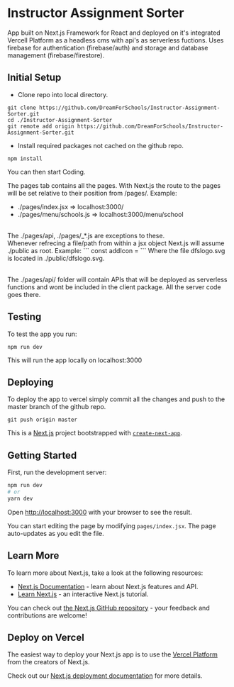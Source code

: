 # Instructor Assignment Sorter

App built on Next.js Framework for React and deployed on it's integrated Vercell Platform as a headless cms with api's as serverless fuctions. Uses firebase for authentication (firebase/auth) and storage and database management (firebase/firestore). 

## Initial Setup

- Clone repo into local directory.

```
git clone https://github.com/DreamForSchools/Instructor-Assignment-Sorter.git
cd ./Instructor-Assignment-Sorter
git remote add origin https://github.com/DreamForSchools/Instructor-Assignment-Sorter.git
```

- Install required packages not cached on the github repo.

```
npm install
```

You can then start Coding.

The pages tab contains all the pages. With Next.js the route to the pages will be set relative to their position from /pages/. Example:
- ./pages/index.jsx => localhost:3000/
- ./pages/menu/schools.js => localhost:3000/menu/school
<br />
The ./pages/api, ./pages/_*.js are exceptions to these.<br />
Whenever refrecing a file/path from within a jsx object Next.js will assume 
./public as root. Example:
```
const addIcon = <link rel="icon" href="/dfslogo.svg" />
```
Where the file dfslogo.svg is located in ./public/dfslogo.svg.<br /><br />

The ./pages/api/ folder will contain APIs that will be deployed as serverless 
functions and wont be included in the client package. All the server code goes
there.

## Testing

To test the app you run:
```
npm run dev
```

This will run the app locally on localhost:3000

## Deploying

To deploy the app to vercel simply commit all the changes and push to the master
branch of the github repo.
```
git push origin master
```


This is a [Next.js](https://nextjs.org/) project bootstrapped with [`create-next-app`](https://github.com/vercel/next.js/tree/canary/packages/create-next-app).

## Getting Started

First, run the development server:

```bash
npm run dev
# or
yarn dev
```

Open [http://localhost:3000](http://localhost:3000) with your browser to see the result.

You can start editing the page by modifying `pages/index.jsx`. The page auto-updates as you edit the file.

## Learn More

To learn more about Next.js, take a look at the following resources:

- [Next.js Documentation](https://nextjs.org/docs) - learn about Next.js features and API.
- [Learn Next.js](https://nextjs.org/learn) - an interactive Next.js tutorial.

You can check out [the Next.js GitHub repository](https://github.com/vercel/next.js/) - your feedback and contributions are welcome!

## Deploy on Vercel

The easiest way to deploy your Next.js app is to use the [Vercel Platform](https://vercel.com/import?utm_medium=default-template&filter=next.js&utm_source=create-next-app&utm_campaign=create-next-app-readme) from the creators of Next.js.

Check out our [Next.js deployment documentation](https://nextjs.org/docs/deployment) for more details.
